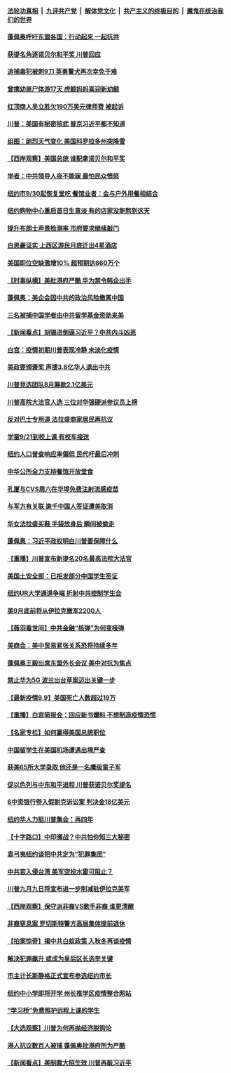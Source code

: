 ####  [法轮功真相](../../../../basic/blob/master/README.md?t=09110002) &nbsp;|&nbsp; [九评共产党](../../../../9ping.md/blob/master/README.md?t=09110002) &nbsp;|&nbsp; [解体党文化](../../../../jtdwh.md/blob/master/README.md?t=09110002)  &nbsp;|&nbsp; [共产主义的终极目的](../../../../gczydzjmd.md/blob/master/README.md?t=09110002) &nbsp;|&nbsp; [魔鬼在统治我们的世界](../../../../mgztzwmdsj.md/blob/master/README.md?t=09110002) 

#### [蓬佩奥呼吁东盟各国：行动起来 一起抗共](../pages/nsc412/n12394610.md?t=09110002) 

#### [获提名角逐诺贝尔和平奖 川普回应](../pages/nsc412/n12394350.md?t=09110002) 

#### [追捕毒犯被刺9刀 英勇警犬再次幸免于难](../pages/nsc412/n12393717.md?t=09110002) 

#### [曾携幼崽尸体游17天 虎鲸妈妈喜迎新幼鲸](../pages/nsc412/n12393613.md?t=09110002) 

#### [红顶商人吴立胜欠190万美元律师费 被起诉](../pages/nsc412/n12393397.md?t=09110002) 

#### [川普：美国有秘密核武 普京习近平都不知道](../pages/nsc412/n12394255.md?t=09110002) 

#### [组图：剧烈天气变化 美国科罗拉多州突降雪](../pages/nsc412/n12394187.md?t=09110002) 

#### [【西岸观察】美国总统 谁配拿诺贝尔和平奖](../pages/nsc412/n12393353.md?t=09110002) 

#### [学者：中共领导人夜不能寐 最怕民众愤怒](../pages/nsc412/n12392662.md?t=09110002) 

#### [纽约市9/30起恢复堂吃  餐馆业者：会与户外用餐相结合](../pages/nsc412/n12393416.md?t=09110002) 

#### [纽约购物中心重启首日生意淡  有的店家没能熬到这天](../pages/nsc412/n12393431.md?t=09110002) 

#### [提升布朗士声景检测率 市府要求继续敲门](../pages/nsc412/n12393207.md?t=09110002) 

#### [白思豪证实 上西区游民月底迁出4星酒店](../pages/nsc412/n12393205.md?t=09110002) 

#### [美国职位空缺激增10% 超预期达660万个](../pages/nsc412/n12392844.md?t=09110002) 

#### [【时事纵横】美批港府严酷 华为禁令韩企出手](../pages/nsc412/n12392242.md?t=09110002) 

#### [蓬佩奥：美企会因中共的政治风险撤离中国](../pages/nsc412/n12393110.md?t=09110002) 

#### [三名被捕中国学者由中共留学基金资助来美](../pages/nsc412/n12392476.md?t=09110002) 

#### [【新闻看点】胡锡进倒逼习近平？中共内斗凶恶](../pages/nsc412/n12392473.md?t=09110002) 

#### [白宫：疫情初期川普表现冷静 未淡化疫情](../pages/nsc412/n12392744.md?t=09110002) 

#### [美政要颁褒奖 声援3.6亿华人退出中共](../pages/nsc412/n12381446.md?t=09110002) 

#### [川普竞选团队8月筹款2.1亿美元](../pages/nsc412/n12392731.md?t=09110002) 

#### [川普高院大法官人选 三位对华强硬派参议员上榜](../pages/nsc412/n12392522.md?t=09110002) 

#### [反对巴士专用道 法拉盛商家居民再抗议](../pages/nsc412/n12392640.md?t=09110002) 

#### [学童9/21到校上课 有校车接送](../pages/nsc412/n12392642.md?t=09110002) 

#### [纽约人口普查响应率偏低 民代吁最后冲刺](../pages/nsc412/n12392645.md?t=09110002) 

#### [中华公所全力支持餐馆开放堂食](../pages/nsc412/n12392647.md?t=09110002) 

#### [孔厦与CVS周六在华埠免费注射流感疫苗](../pages/nsc412/n12392649.md?t=09110002) 

#### [与军方有关联 逾千中国人签证遭美取消](../pages/nsc412/n12392625.md?t=09110002) 

#### [华女法拉盛买鞋 手袋放身后 瞬间被偷走](../pages/nsc412/n12392026.md?t=09110002) 

#### [蓬佩奥：习近平政权明白川普要保障什么](../pages/nsc412/n12392497.md?t=09110002) 

#### [【重播】川普宣布新提名20名最高法院大法官](../pages/nsc412/n12392420.md?t=09110002) 

#### [美国土安全部：已拒发部分中国学生签证](../pages/nsc412/n12392382.md?t=09110002) 

#### [纽约UR大学通道争端 折射中共控制学生会](../pages/nsc412/n12390575.md?t=09110002) 

#### [美9月底前将从伊拉克撤军2200人](../pages/nsc412/n12392278.md?t=09110002) 

#### [【薇羽看世间】中共金融“核弹”为何变哑弹](../pages/nsc412/n12392246.md?t=09110002) 

#### [美商会：美中贸易紧张关系恐将持续多年](../pages/nsc412/n12392245.md?t=09110002) 

#### [蓬佩奥王毅出席东盟外长会议 美中对抗为焦点](../pages/nsc412/n12392071.md?t=09110002) 

#### [禁止华为5G 波兰出台草案迈出关键一步](../pages/nsc412/n12392083.md?t=09110002) 

#### [【最新疫情9.9】美国死亡人数超过19万](../pages/nsc412/n12389993.md?t=09110002) 

#### [【重播】白宫简报会：回应新书爆料 不想制造疫情恐慌](../pages/nsc412/n12391923.md?t=09110002) 

#### [【名家专栏】如何赢得美国总统职位](../pages/nsc412/n12391480.md?t=09110002) 

#### [中国留学生在美国机场遭遇出境严查](../pages/nsc412/n12391726.md?t=09110002) 

#### [获美65所大学录取 他还是一名鹰级童子军](../pages/nsc412/n12391049.md?t=09110002) 

#### [促以色列与中东和平进程 川普获诺贝尔奖提名](../pages/nsc412/n12391415.md?t=09110002) 

#### [6中资银行卷入假耐克诉讼案 判决金18亿美元](../pages/nsc412/n12390583.md?t=09110002) 

#### [纽约华人力挺川普集会：再四年](../pages/nsc412/n12390650.md?t=09110002) 

#### [【十字路口】中印濒战？中共怕你知三大秘密](../pages/nsc412/n12390136.md?t=09110002) 

#### [袁弓夷纽约谈把中共定为“犯罪集团”](../pages/nsc412/n12390860.md?t=09110002) 

#### [中共若入侵台湾 美军空投水雷可阻止？](../pages/nsc412/n12391179.md?t=09110002) 

#### [川普九月九日将宣布进一步削减驻伊拉克美军](../pages/nsc412/n12391154.md?t=09110002) 

#### [【西岸观察】保守派非裔VS歌手非裔 谁更清醒](../pages/nsc412/n12390490.md?t=09110002) 

#### [非裔窒息案 罗切斯特警方高层集体提前退休](../pages/nsc412/n12390135.md?t=09110002) 

#### [【拍案惊奇】揭中共白蚁政策 入秋冬再谈疫情](../pages/nsc412/n12390633.md?t=09110002) 

#### [解决犯罪飙升 或成为皇后区长选举关键](../pages/nsc412/n12390606.md?t=09110002) 

#### [市主计长斯静格正式宣布参选纽约市长](../pages/nsc412/n12390601.md?t=09110002) 

#### [纽约中小学即将开学 州长推学区疫情整合网站](../pages/nsc412/n12390530.md?t=09110002) 

#### [“学习桥”免费照护远程上课的学生](../pages/nsc412/n12389760.md?t=09110002) 

#### [【大选观察】川普为何再抛经济脱钩论](../pages/nsc412/n12390413.md?t=09110002) 

#### [港人抗议数百人被捕 蓬佩奥批港府所为严酷](../pages/nsc412/n12390249.md?t=09110002) 

#### [【新闻看点】美制裁大招生效 川普再敲习近平](../pages/nsc412/n12389839.md?t=09110002) 

